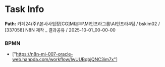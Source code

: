 # Task Info

**Path:** 카페24(주)\본사사업장\[CG]MI본부\MI인프라그룹\AI인프라4팀 / bskim02 / [337058] N8N 제작 _ 결과공유 / 2025-10-01_00-00-00

### BPMN
- ["https://n8n-mi-007-oracle-web.hanpda.com/workflow/lwUUBqbjQNC3im7x"]

